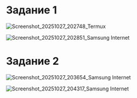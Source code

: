 # Задание 1

![Screenshot_20251027_202748_Termux](https://github.com/user-attachments/assets/1b521d6f-89dc-44ed-bbc7-b151f758191f)

![Screenshot_20251027_202851_Samsung Internet](https://github.com/user-attachments/assets/90c1d731-000f-49af-a6a8-712473ec9079)

# Задание 2


![Screenshot_20251027_203654_Samsung Internet](https://github.com/user-attachments/assets/d9419f3e-a643-4122-afdd-dd6445a21c0b)

![Screenshot_20251027_204317_Samsung Internet](https://github.com/user-attachments/assets/87593cbf-243c-46a7-926f-2e3fcdbd5189)

